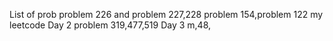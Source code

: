 List of prob
problem 226 and problem 227,228
problem 154,problem 122
my leetcode
Day 2
problem 319,477,519
Day 3 m,48,
 
